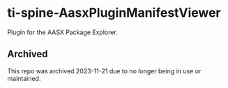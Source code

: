 # ti-spine-AasxPluginManifestViewer
Plugin for the AASX Package Explorer.

## Archived
This repo was archived 2023-11-21 due to no longer being in use or maintained.

